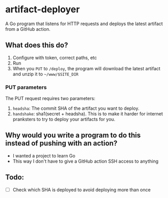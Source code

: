 # artifact-deployer

A Go program that listens for HTTP requests and deploys the latest artifact from a GitHub action.

## What does this do?

1. Configure with token, correct paths, etc
2. Run
3. When you `PUT` to `/deploy`, the program will download the latest artifact and unzip it to `~/www/$SITE_DIR`

### PUT parameters

The PUT request requires two parameters:

1. `headsha`: The commit SHA of the artifact you want to deploy.
2. `handshake`: sha1(secret + headsha). This is to make it harder for internet pranksters to try to deploy your artifacts for you.

## Why would you write a program to do this instead of pushing with an action?

- I wanted a project to learn Go
- This way I don't have to give a GitHub action SSH access to anything

## Todo:

- [ ] Check which SHA is deployed to avoid deploying more than once
